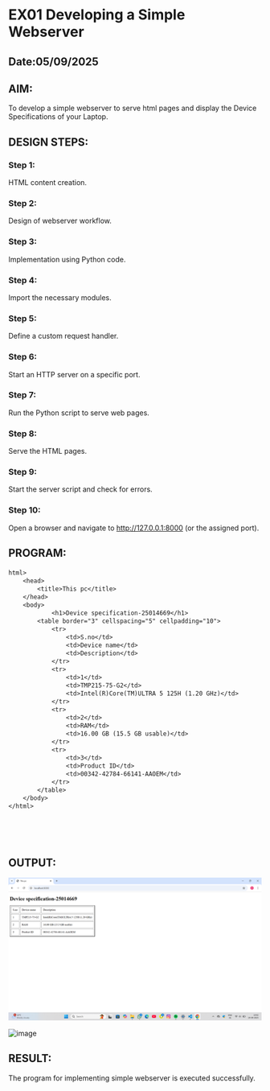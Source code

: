 # EX01 Developing a Simple Webserver
## Date:05/09/2025

## AIM:
To develop a simple webserver to serve html pages and display the Device Specifications of your Laptop.

## DESIGN STEPS:
### Step 1: 
HTML content creation.

### Step 2:
Design of webserver workflow.

### Step 3:
Implementation using Python code.

### Step 4:
Import the necessary modules.

### Step 5:
Define a custom request handler.

### Step 6:
Start an HTTP server on a specific port.

### Step 7:
Run the Python script to serve web pages.

### Step 8:
Serve the HTML pages.

### Step 9:
Start the server script and check for errors.

### Step 10:
Open a browser and navigate to http://127.0.0.1:8000 (or the assigned port).

## PROGRAM:
```
html>
    <head>
        <title>This pc</title>
    </head>
    <body>
            <h1>Device specification-25014669</h1>
        <table border="3" cellspacing="5" cellpadding="10">
            <tr>
                <td>S.no</td>
                <td>Device name</td>
                <td>Description</td>
            </tr>
            <tr>
                <td>1</td>
                <td>TMP215-75-G2</td>
                <td>Intel(R)Core(TM)ULTRA 5 125H (1.20 GHz)</td>
            </tr>
            <tr>
                <td>2</td>
                <td>RAM</td>
                <td>16.00 GB (15.5 GB usable)</td>
            </tr>
            <tr>
                <td>3</td>
                <td>Product ID</td>
                <td>00342-42784-66141-AAOEM</td>
            </tr>
        </table>
    </body>
</html>



            

```

## OUTPUT:
![alt text](<Screenshot (14).png>)


<img width="1920" height="1080" alt="image" src="https://github.com/user-attachments/assets/ff382af9-1234-46f1-80d1-e980d4b62020" />



## RESULT:
The program for implementing simple webserver is executed successfully.
